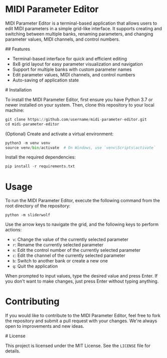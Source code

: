 # MIDI Parameter Editor

MIDI Parameter Editor is a terminal-based application that allows users to edit MIDI parameters in a simple grid-like interface. It supports creating and switching between multiple banks, renaming parameters, and changing parameter values, MIDI channels, and control numbers.

## Features
- Terminal-based interface for quick and efficient editing
- 8x8 grid layout for easy parameter visualization and navigation
- Support for multiple banks with custom parameter names
- Edit parameter values, MIDI channels, and control numbers
- Auto-saving of application state

# Installation

To install the MIDI Parameter Editor, first ensure you have Python 3.7 or newer installed on your system. Then, clone this repository to your local machine:

```python
git clone https://github.com/username/midi-parameter-editor.git
cd midi-parameter-editor
```

(Optional) Create and activate a virtual environment:

```python
python3 -m venv venv
source venv/bin/activate  # On Windows, use `venv\Scripts\activate`
```


Install the required dependencies:

```python
pip install -r requirements.txt
```

# Usage


To run the MIDI Parameter Editor, execute the following command from the root directory of the repository:

```shell
python -m sliderwolf
```

Use the arrow keys to navigate the grid, and the following keys to perform actions:

- `v`: Change the value of the currently selected parameter
- `r`: Rename the currently selected parameter
- `n`: Edit the control number of the currently selected parameter
- `c`: Edit the channel of the currently selected parameter
- `b`: Switch to another bank or create a new one
- `q`: Quit the application


When prompted to input values, type the desired value and press Enter. If you don't want to make changes, just press Enter without typing anything.

# Contributing

If you would like to contribute to the MIDI Parameter Editor, feel free to fork the repository and submit a pull request with your changes. We're always open to improvements and new ideas.


# License

This project is licensed under the MIT License. See the `LICENSE` file for details.




